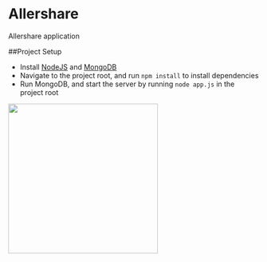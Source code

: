 Allershare
==========

Allershare application

##Project Setup
- Install <a href="http://nodejs.org/dist/v0.10.28/x64/node-v0.10.28-x64.msi">NodeJS</a> and <a href="https://fastdl.mongodb.org/win32/mongodb-win32-x86_64-2008plus-2.6.1.msi">MongoDB<a/>
- Navigate to the project root, and run `npm install` to install dependencies
- Run MongoDB, and start the server by running `node app.js` in the project root


<img src="http://pascalprecht.github.io/slides/angularjs-insights/img/angularjs-logo.png" width="300"/>

